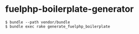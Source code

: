 # fuelphp-boilerplate-generator

```
$ bundle --path vendor/bundle
$ bundle exec rake generate_fuelphp_boilerplate
```
